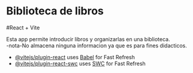 # Biblioteca de libros
#React + Vite

Esta app permite introducir libros y organizarlas en una biblioteca.  
-nota-No almacena ninguna informacion ya que es para fines didacticos.

- [@vitejs/plugin-react](https://github.com/vitejs/vite-plugin-react/blob/main/packages/plugin-react/README.md) uses [Babel](https://babeljs.io/) for Fast Refresh
- [@vitejs/plugin-react-swc](https://github.com/vitejs/vite-plugin-react-swc) uses [SWC](https://swc.rs/) for Fast Refresh
